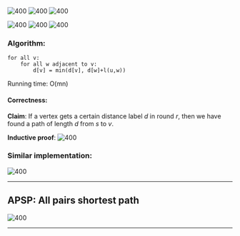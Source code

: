 ![400](https://i.imgur.com/ceBC86t.png)
![400](https://i.imgur.com/AuTGUih.png)
![400](https://i.imgur.com/fS1w3ko.png)

![400](https://i.imgur.com/uag3fGU.png)
![400](https://i.imgur.com/zE6WSdW.png)
![400](https://i.imgur.com/m1dddQ0.png)

### Algorithm:
```
for all v:
    for all w adjacent to v:
        d[v] = min(d[v], d[w]+l(u,w))
```

Running time: O(mn)

#### Correctness:

**Claim**:
If a vertex gets a certain distance label $d$ in round $r$, then we have found a path of length $d$ from $s$ to $v$.

**Inductive proof**:
![400](https://i.imgur.com/bSMcKid.png)


### Similar implementation:
![400](https://i.imgur.com/kb2Qeyj.png)

---
## APSP: All pairs shortest path
![400](https://i.imgur.com/8yldlgp.png)

---